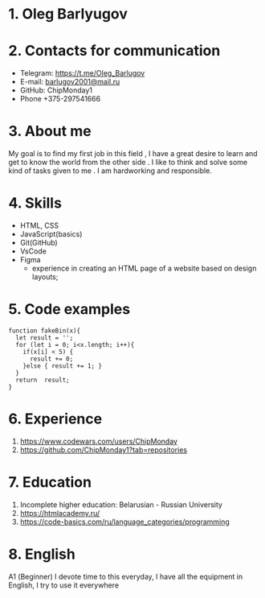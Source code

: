 # 1. Oleg Barlyugov
# 2. Contacts for communication
+ Telegram: https://t.me/Oleg_Barlugov
+ E-mail: barlugov2001@mail.ru
+ GitHub: ChipMonday1
+ Phone +375-297541666
# 3. About me
My goal is to find my first job in this field , I have a great desire to learn and get to know the world from the other side .
I like to think and solve some kind of tasks given to me .
I am hardworking and responsible.
# 4. Skills
+ HTML, CSS
+ JavaScript(basics)
+ Git(GitHub)
+ VsCode
+ Figma
    + experience in creating an HTML page of a website based on design layouts;
# 5. Code examples
``` 
function fakeBin(x){
  let result = '';
  for (let i = 0; i<x.length; i++){
    if(x[i] < 5) {
      result += 0;
    }else { result += 1; }
  }
  return  result;
}
```
# 6. Experience 
1. https://www.codewars.com/users/ChipMonday
2. https://github.com/ChipMonday1?tab=repositories

# 7. Education
1. Incomplete higher education: Belarusian - Russian University
2. https://htmlacademy.ru/
3. https://code-basics.com/ru/language_categories/programming

# 8. English 
А1 (Beginner)
I devote time to this everyday, I have all the equipment in English, I try to use it everywhere

